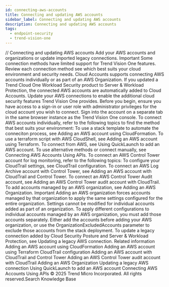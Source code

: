 ```yaml
---
id: connecting-aws-accounts
title: Connecting and updating AWS accounts
sidebar_label: Connecting and updating AWS accounts
description: Connecting and updating AWS accounts
tags:
  - endpoint-security
  - trend-vision-one
---
```


/*<![CDATA[*/ $('#title').html($('meta[name=map-description]').attr('content')); /*]]>*/ Connecting and updating AWS accounts Add your AWS accounts and organizations or update imported legacy connections. Important Some connection methods have limited support for Trend Vision One features. Review each connection method see which best suits your cloud environment and security needs. Cloud Accounts supports connecting AWS accounts individually or as part of an AWS Organization. If you updated a Trend Cloud One Workload Security product to Server & Workload Protection, the connected AWS accounts are automatically added to Cloud Accounts. Update your AWS connections to enable the additional cloud security features Trend Vision One provides. Before you begin, ensure you have access to a sign-in or user role with administrator privileges for the cloud account you wish to connect. Sign into the account on a separate tab in the same browser instance as the Trend Vision One console. To connect AWS accounts individually, refer to the following topics to find the method that best suits your environment: To use a stack template to automate the conneciton process, see Adding an AWS account using CloudFormation. To use a terraform script with AWS CloudShell, see Adding an AWS account using Terraform. To connect from AWS, see Using QuickLaunch to add an AWS account. To use alternative methods or connect manually, see Connecting AWS Accounts Using APIs. To connect an AWS Control Tower account for log monitoring, refer to the following topics: To configure your CloudTrail settings, see CloudTrail configuration. To connect an AWS Log Archive account with Control Tower, see Adding an AWS account with CloudTrail and Control Tower. To connect an AWS Control Tower Audit account, see Adding an AWS Control Tower audit account with CloudTrail. To add accounts managed by an AWS organization, see Adding an AWS Organization. Important Adding an AWS organization forces accounts managed by that organization to apply the same settings configured for the entire organization. Settings cannot be modified for individual accounts added as part of an organization. To apply different configurations to individual accounts managed by an AWS organization, you must add those accounts separately. Either add the accounts before adding your AWS organization, or use the OrganizationExcludedAccounts parameter to exclude those accounts from the stack deployment. To update a legacy connection added by Cloud Security Posture and Server & Workload Protection, see Updating a legacy AWS connection. Related information Adding an AWS account using CloudFormation Adding an AWS account using Terraform CloudTrail configuration Adding an AWS account with CloudTrail and Control Tower Adding an AWS Control Tower audit account with CloudTrail Adding an AWS Organization Updating a legacy AWS connection Using QuickLaunch to add an AWS account Connecting AWS Accounts Using APIs © 2025 Trend Micro Incorporated. All rights reserved.Search Knowledge Base
